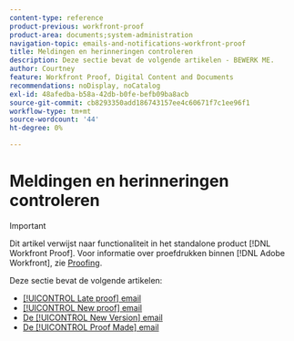 ```yaml
---
content-type: reference
product-previous: workfront-proof
product-area: documents;system-administration
navigation-topic: emails-and-notifications-workfront-proof
title: Meldingen en herinneringen controleren
description: Deze sectie bevat de volgende artikelen - BEWERK ME.
author: Courtney
feature: Workfront Proof, Digital Content and Documents
recommendations: noDisplay, noCatalog
exl-id: 48afedba-b58a-42db-b0fe-befb09ba8acb
source-git-commit: cb8293350add186743157ee4c60671f7c1ee96f1
workflow-type: tm+mt
source-wordcount: '44'
ht-degree: 0%

---
```


# Meldingen en herinneringen controleren

>[!IMPORTANT]
>
>Dit artikel verwijst naar functionaliteit in het standalone product [!DNL Workfront Proof]. Voor informatie over proefdrukken binnen [!DNL Adobe Workfront], zie [Proofing](../../../review-and-approve-work/proofing/proofing.md).

Deze sectie bevat de volgende artikelen:

* [[!UICONTROL Late proof] email](../../../workfront-proof/wp-emailsntfctns/proof-notifications-and-reminders/late-proof-email.md)
* [[!UICONTROL New proof] email](../../../workfront-proof/wp-emailsntfctns/proof-notifications-and-reminders/new-proof-email.md)
* [De [!UICONTROL New Version] email](../../../workfront-proof/wp-emailsntfctns/proof-notifications-and-reminders/new-version-email.md)
* [De [!UICONTROL Proof Made] email](../../../workfront-proof/wp-emailsntfctns/proof-notifications-and-reminders/proof-made-email.md)
